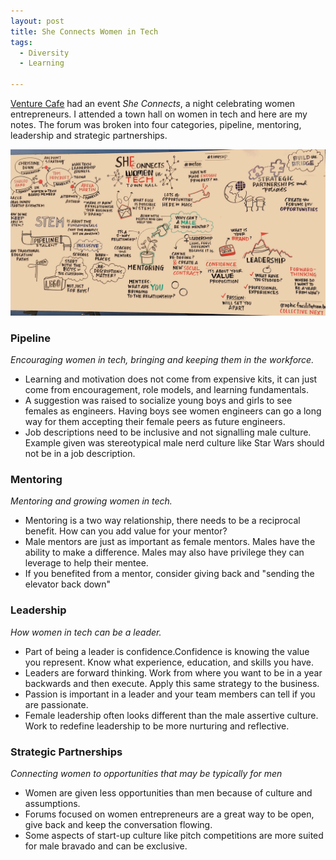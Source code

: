 ```yaml
---
layout: post
title: She Connects Women in Tech
tags:
  - Diversity
  - Learning

---
```



[Venture Cafe](http://vencaf.org/) had an event _She Connects_, a night
celebrating women entrepreneurs. I attended a town hall on women in tech and
here are my notes. The forum was broken into four categories, pipeline,
mentoring, leadership and strategic partnerships.

![She Connects Whiteboard Summary](/assets/img/she_connects.png)

### Pipeline

_Encouraging women in tech, bringing and keeping them in the workforce._

- Learning and motivation does not come from expensive kits, it can just come
  from encouragement, role models, and learning fundamentals.
- A suggestion was raised to socialize young boys and girls to see females as
  engineers. Having boys see women engineers can go a long way for them
  accepting their female peers as future engineers.
- Job descriptions need to be inclusive and not signalling male culture.
  Example given was stereotypical male nerd culture like Star Wars should not
  be in a job description.
 
### Mentoring

_Mentoring and growing women in tech._

- Mentoring is a two way relationship, there needs to be a reciprocal benefit.
  How can you add value for your mentor?
- Male mentors are just as important as female mentors. Males have the ability
  to make a difference. Males may also have privilege they can leverage to help
  their mentee.
- If you benefited from a mentor, consider giving back and "sending the
  elevator back down"

### Leadership

_How women in tech can be a leader._

- Part of being a leader is confidence.Confidence is knowing the value you
  represent. Know what experience, education, and skills you have.
- Leaders are forward thinking. Work from where you want to be in a year
  backwards and then execute. Apply this same strategy to the business.
- Passion is important in a leader and your team members can tell if you are
  passionate.
- Female leadership often looks different than the male assertive culture. Work
  to redefine leadership to be more nurturing and reflective.

### Strategic Partnerships

_Connecting women to opportunities that may be typically for men_

- Women are given less opportunities than men because of culture and
  assumptions.
- Forums focused on women entrepreneurs are a great way to be open, give back
  and keep the conversation flowing.
- Some aspects of start-up culture like pitch competitions are more suited for
  male bravado and can be exclusive.
